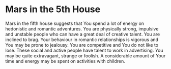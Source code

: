 # **Mars in the 5th House**

Mars in the fifth house suggests that You spend a lot of energy on hedonistic and romantic adventures. You are physically strong, impulsive and unstable people who can have a great deal of creative talent. You are inclined to brag. Your behaviour in romantic relationships is vigorous and You may be prone to jealousy. You are competitive and You do not like to lose. These social and active people have talent to work in advertising. You may be quite extravagant, strange or foolish. A considerable amount of Your time and energy may be spent on activities with children.